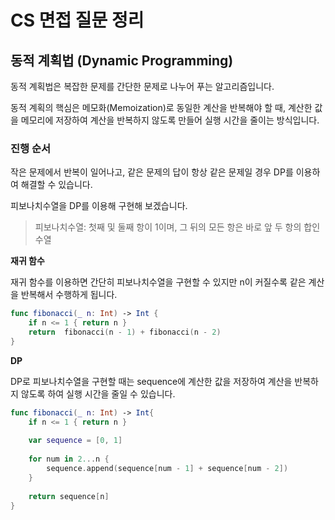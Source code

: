 # CS 면접 질문 정리

## 동적 계획법 (Dynamic Programming)

동적 계획법은 복잡한 문제를 간단한 문제로 나누어 푸는 알고리즘입니다.

동적 계획의 핵심은 메모화(Memoization)로 동일한 계산을 반복해야 할 때, 계산한 값을 메모리에 저장하여 계산을 반복하지 않도록 만들어 실행 시간을 줄이는 방식입니다.

### 진행 순서

작은 문제에서 반복이 일어나고, 같은 문제의 답이 항상 같은 문제일 경우 DP를 이용하여 해결할 수 있습니다.

피보나치수열을 DP를 이용해 구현해 보겠습니다. 

> 피보나치수열: 첫째 및 둘째 항이 1이며, 그 뒤의 모든 항은 바로 앞 두 항의 합인 수열

**재귀 함수**

재귀 함수를 이용하면 간단히 피보나치수열을 구현할 수 있지만 n이 커질수록 같은 계산을 반복해서 수행하게 됩니다.

```swift
func fibonacci(_ n: Int) -> Int {
    if n <= 1 { return n }
    return  fibonacci(n - 1) + fibonacci(n - 2)
}
```

**DP**

DP로 피보나치수열을 구현할 때는 sequence에 계산한 값을 저장하여 계산을 반복하지 않도록 하여 실행 시간을 줄일 수 있습니다.

```swift
func fibonacci(_ n: Int) -> Int{
    if n <= 1 { return n }
    
    var sequence = [0, 1]
    
    for num in 2...n {
        sequence.append(sequence[num - 1] + sequence[num - 2])
    }
    
    return sequence[n]
}
```
